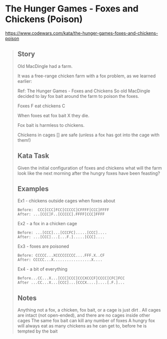 # The Hunger Games - Foxes and Chickens (Poison)

https://www.codewars.com/kata/the-hunger-games-foxes-and-chickens-poison

> ## Story
> Old MacDingle had a farm.
> 
> It was a free-range chicken farm with a fox problem, as we learned earlier:
> 
> Ref: The Hunger Games - Foxes and Chickens
> So old MacDingle decided to lay fox bait around the farm to poison the foxes.
> 
> Foxes F eat chickens C
> 
> When foxes eat fox bait X they die.
> 
> Fox bait is harmless to chickens.
> 
> Chickens in cages [] are safe (unless a fox has got into the cage with them!)
> 
> ## Kata Task
>
> Given the initial configuration of foxes and chickens what will the farm look like the next morning after the hungry foxes have been feasting?
> 
> ## Examples
> 
> Ex1 - chickens outside cages when foxes about	
> 
>```
> Before:  CCC[CCC]FCC[CCCCC]CFFFF[CCC]FFFF
> After: ...[CCC]F..[CCCCC].FFFF[CCC]FFFF
>```
>
> Ex2 - a fox in a chicken cage	
>
>```
> Before: ...[CCC]...[CCCFC].....[CCC]....
> After: ...[CCC]...[...F.].....[CCC]....
>```
>
> Ex3 - foxes are poisoned	
>
>```
> Before: CCCCC...XCCCCCCCCC....FFF.X..CF
> After: CCCCC...X.................X....
>```
>
> Ex4 - a bit of everything	
>
>```
> Before...CC...X...[CCC]CCC[CCCXCCCF]CCCC[CFC]FCC
> After	...CC...X...[CCC]...[CCCX....]....[.F.]...
> ```
>
> ## Notes
> Anything not a fox, a chicken, fox bait, or a cage is just dirt .
> All cages are intact (not open-ended), and there are no cages inside other cages
> The same fox bait can kill any number of foxes
> A hungry fox will always eat as many chickens as he can get to, before he is tempted by the bait